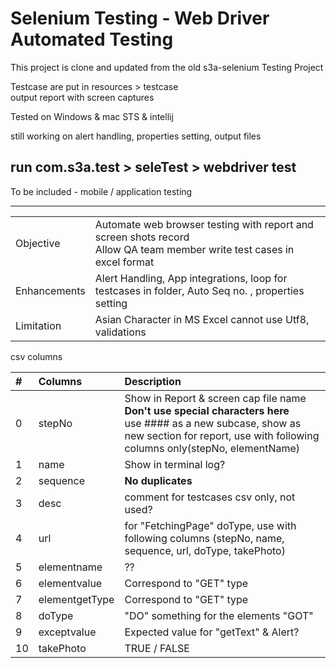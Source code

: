 # Selenium Testing - Web Driver Automated Testing

This project is clone and updated from the old s3a-selenium Testing Project

Testcase are put in resources > testcase   
output report with screen captures

Tested on Windows & mac
STS & intellij


still working on alert handling,
properties setting, output files

## run com.s3a.test > seleTest > webdriver test

To be included - mobile / application testing

---


| | |
| :--- | :--- |
| Objective | Automate web browser testing with report and screen shots record<br>Allow QA team member write test cases in excel format|
| Enhancements | Alert Handling, App integrations, loop for testcases in folder, Auto Seq no. , properties setting|
| Limitation | Asian Character in MS Excel cannot use Utf8, validations |


csv columns

| # | Columns | Description |
| :--- | :--- | :--- |
| 0 | stepNo | Show in Report & screen cap file name <br>**Don't use special characters here <br>** use #### as a new subcase, show as new section for report, use with following columns only(stepNo, elementName) |
| 1 | name | Show in terminal log? |
| 2 | sequence | **No duplicates** |
| 3 | desc | comment for testcases csv only, not used? |
| 4 | url | for "FetchingPage" doType, use with following columns (stepNo, name, sequence, url, doType, takePhoto) |
| 5 | elementname | ?? |
| 6 | elementvalue | Correspond to "GET" type |
| 7 | elementgetType | Correspond to "GET" type |
| 8 | doType | "DO" something for the elements "GOT"|
| 9 | exceptvalue | Expected value for "getText" & Alert? |
| 10 | takePhoto | TRUE / FALSE|
